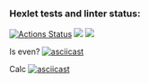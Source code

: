 ### Hexlet tests and linter status:
[![Actions Status](https://github.com/korolev/frontend-project-44/workflows/hexlet-check/badge.svg)](https://github.com/korolev/frontend-project-44/actions)
<a href="https://codeclimate.com/github/korolev/frontend-project-44/maintainability"><img src="https://api.codeclimate.com/v1/badges/d0363ab26ee825b7cecd/maintainability" /></a>
<a href="https://codeclimate.com/github/korolev/frontend-project-44/test_coverage"><img src="https://api.codeclimate.com/v1/badges/d0363ab26ee825b7cecd/test_coverage" /></a>

Is even?
[![asciicast](https://asciinema.org/a/VVLE8pkhhSO7tmgectA9aPt96.svg)](https://asciinema.org/a/VVLE8pkhhSO7tmgectA9aPt96)

Calc
[![asciicast](https://asciinema.org/a/trZh5C6nKAmB4KsdNWiO1YOf3.svg)](https://asciinema.org/a/trZh5C6nKAmB4KsdNWiO1YOf3)